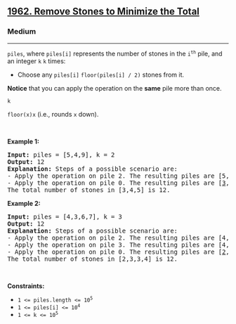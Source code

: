 <h2><a href="https://leetcode.com/problems/remove-stones-to-minimize-the-total/">1962. Remove Stones to Minimize the Total</a></h2><h3>Medium</h3><hr><div><p><code>piles</code><font papago-translate="cached" papago-id="12">, where </font><code>piles[i]</code><font papago-translate="cached" papago-id="13"> represents the number of stones in the </font><code>i<sup>th</sup></code><font papago-translate="cached" papago-id="14"> pile, and an integer </font><code>k</code> <code>k</code><font papago-translate="cached" papago-id="16"> times:</font></p>

<ul>
	<li><font papago-translate="cached" papago-id="17">Choose any </font><code>piles[i]</code> <code>floor(piles[i] / 2)</code><font papago-translate="cached" papago-id="19"> stones from it.</font></li>
</ul>

<p papago-id="20" papago-translate="cached"><strong papago-id="20-0">Notice</strong> that you can apply the operation on the <strong papago-id="20-2">same</strong> pile more than once.</p>

<p><code>k</code></p>

<p><code>floor(x)</code><code>x</code><font papago-translate="cached" papago-id="24"> (i.e., rounds </font><code>x</code><font papago-translate="cached" papago-id="25"> down).</font></p>

<p>&nbsp;</p>
<p><strong papago-id="26" papago-translate="translated">Example 1:</strong></p>

<pre papago-id="27" papago-translate="cached"><strong papago-id="27-0">Input:</strong> piles = [5,4,9], k = 2
<strong papago-id="27-2">Output:</strong> 12
<strong papago-id="27-4">Explanation:</strong>&nbsp;Steps of a possible scenario are:
- Apply the operation on pile 2. The resulting piles are [5,4,<u papago-id="27-6">5</u>].
- Apply the operation on pile 0. The resulting piles are [<u papago-id="27-8">3</u>,4,5].
The total number of stones in [3,4,5] is 12.
</pre>

<p><strong papago-id="0" papago-translate="translated">Example 2:</strong></p>

<pre papago-id="0" papago-translate="cached"><strong papago-id="0-0">Input:</strong> piles = [4,3,6,7], k = 3
<strong papago-id="0-2">Output:</strong> 12
<strong papago-id="0-4">Explanation:</strong>&nbsp;Steps of a possible scenario are:
- Apply the operation on pile 2. The resulting piles are [4,3,<u papago-id="0-6">3</u>,7].
- Apply the operation on pile 3. The resulting piles are [4,3,3,<u papago-id="0-8">4</u>].
- Apply the operation on pile 0. The resulting piles are [<u papago-id="0-10">2</u>,3,3,4].
The total number of stones in [2,3,3,4] is 12.
</pre>

<p>&nbsp;</p>
<p><strong>Constraints:</strong></p>

<ul>
	<li><code>1 &lt;= piles.length &lt;= 10<sup>5</sup></code></li>
	<li><code>1 &lt;= piles[i] &lt;= 10<sup>4</sup></code></li>
	<li><code>1 &lt;= k &lt;= 10<sup>5</sup></code></li>
</ul>
</div>